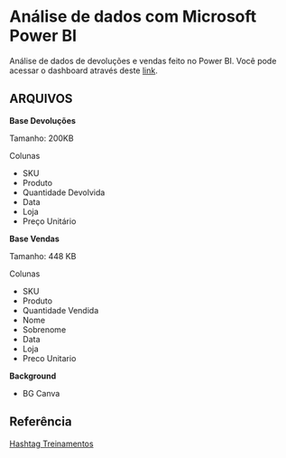 # Análise de dados com Microsoft Power BI
Análise de dados de devoluções e vendas feito no Power BI. Você pode acessar o dashboard através deste [link](https://app.powerbi.com/view?r=eyJrIjoiODdkMzY1MDktZGEyNy00MWI1LThlZDUtMTE1MmMzN2VlNGJhIiwidCI6IjU5MGYyZjMyLWU2OTgtNDFmMy1iZTMzLTU2ZDFmNzMwNjNmZSJ9).

## ARQUIVOS
**Base Devoluções**

Tamanho: 200KB

Colunas

* SKU
* Produto
* Quantidade Devolvida
* Data
* Loja
* Preço Unitário

**Base Vendas**

Tamanho: 448 KB

Colunas

* SKU
* Produto
* Quantidade Vendida
* Nome
* Sobrenome
* Data
* Loja
* Preco Unitario

**Background**

* BG Canva

## Referência
[Hashtag Treinamentos](https://www.youtube.com/watch?app=desktop&v=UFGe25gydxo)
